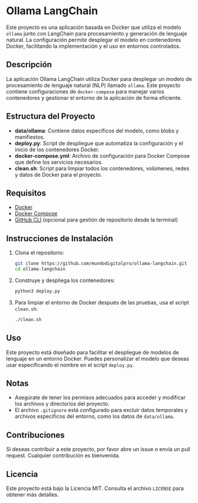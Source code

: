 
# Ollama LangChain

Este proyecto es una aplicación basada en Docker que utiliza el modelo `ollama` junto con LangChain para procesamiento y generación de lenguaje natural. La configuración permite desplegar el modelo en contenedores Docker, facilitando la implementación y el uso en entornos controlados.

## Descripción

La aplicación Ollama LangChain utiliza Docker para desplegar un modelo de procesamiento de lenguaje natural (NLP) llamado `ollama`. Este proyecto contiene configuraciones de `docker-compose` para manejar varios contenedores y gestionar el entorno de la aplicación de forma eficiente.

## Estructura del Proyecto

- **data/ollama**: Contiene datos específicos del modelo, como blobs y manifiestos.
- **deploy.py**: Script de despliegue que automatiza la configuración y el inicio de los contenedores Docker.
- **docker-compose.yml**: Archivo de configuración para Docker Compose que define los servicios necesarios.
- **clean.sh**: Script para limpiar todos los contenedores, volúmenes, redes y datos de Docker para el proyecto.

## Requisitos

- [Docker](https://www.docker.com/)
- [Docker Compose](https://docs.docker.com/compose/)
- [GitHub CLI](https://cli.github.com/) (opcional para gestión de repositorio desde la terminal)

## Instrucciones de Instalación

1. Clona el repositorio:

   ```bash
   git clone https://github.com/mundodigitalpro/ollama-langchain.git
   cd ollama-langchain
   ```

2. Construye y despliega los contenedores:

   ```bash
   python3 deploy.py
   ```

3. Para limpiar el entorno de Docker después de las pruebas, usa el script `clean.sh`:

   ```bash
   ./clean.sh
   ```

## Uso

Este proyecto está diseñado para facilitar el despliegue de modelos de lenguaje en un entorno Docker. Puedes personalizar el modelo que deseas usar especificando el nombre en el script `deploy.py`.

## Notas

- Asegúrate de tener los permisos adecuados para acceder y modificar los archivos y directorios del proyecto.
- El archivo `.gitignore` está configurado para excluir datos temporales y archivos específicos del entorno, como los datos de `data/ollama`.

## Contribuciones

Si deseas contribuir a este proyecto, por favor abre un issue o envía un pull request. Cualquier contribución es bienvenida.

## Licencia

Este proyecto está bajo la Licencia MIT. Consulta el archivo `LICENSE` para obtener más detalles.
